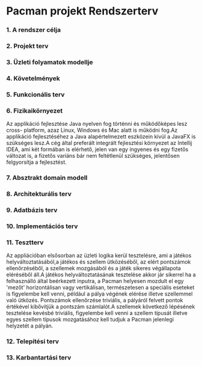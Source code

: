 Pacman projekt Rendszerterv
=============================

### 1. A rendszer célja
### 2. Projekt terv
### 3. Üzleti   folyamatok   modellje
### 4. Követelmények
### 5. Funkcionális  terv
### 6. Fizikaikörnyezet
Az applikáció fejlesztése Java nyelven fog történni és működőképes lesz cross-
platform, azaz Linux, Windows és Mac alatt is működni fog.Az applikáció 
fejlesztéséhez a Java alapértelmezett eszközein kívül a JavaFX is szükséges 
lesz.A cég által preferált integrált fejlesztési környezet az Intellij IDEA, 
ami két formában is elérhető, jelen van egy ingyenes és egy fizetős változat
is, a fizetős variáns bár nem feltétlenül szükséges, jelentősen felgyorsítja a 
fejlesztést.
### 7. Absztrakt   domain   modell
### 8. Architekturális terv
### 9. Adatbázis terv
### 10. Implementációs terv
### 11. Tesztterv
Az appliációban elsősorban az üzleti logika kerül tesztelésre, ami a játékos
helyváltoztatásából,a játékos és szellem ütközéséből, az elért pontszámok 
ellenőrzéséből, a szellemek mozgásából és a játék sikeres végállapota eléréséből
áll.A játékos helyváltoztatásának tesztelése akkor jár sikerrel ha a 
felhasználló által beérkezett inputra, a Pacman helyesen mozdult el egy 'mezőt' 
horizontálisan vagy vertikálisan, természetesen a speciális eseteket is 
figyelembe kell venni, például a pálya végének elérése illetve szellemmel való 
ütközés. Pontszámok ellenőrzése triviális, a pályáról felvett pontok értékével 
kibővítjük a pontszám számlalót.A szellemek következő lépésének tesztelése 
kevésbé triviális, figyelembe kell venni a szellem típusát illetve egyes 
szellem típusok mozgatásához kell tudjuk a Pacman jelenlegi helyzetét a pályán. 
### 12. Telepítési terv
### 13. Karbantartási  terv
